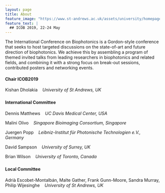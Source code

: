 ```yaml
---
layout: page
title: About
feature_image: "https://www.st-andrews.ac.uk/assets/university/homepage/images/hero-banner/st-andrews-hero-banner-sep-2018.jpg"
feature_text: |
  ## ICOB 2019, 22-24 May
---
```


The International Conference on Biophotonics is a Gordon-style conference that seeks to host targeted discussions on the state-of-art and future direction of biophotonics.
We achieve this by assembling a program of themed invited talks from leading researchers in biophotonics and related fields, and combining it with a strong focus on break-out sessions, contributed posters and networking events.


#### Chair ICOB2019
<div style="margin-top: 1rem; margin-bottom: 1.5rem">

<p style="margin-bottom: 0.5rem">
Kishan Dholakia &nbsp;&nbsp;
<span style="font-style: italic;">University of St Andrews, UK</span>
</p>

</div>


#### International Committee

<div style="margin-top: 1rem; margin-bottom: 1.5rem">

<p style="margin-bottom: 0.5rem">
Dennis Matthews &nbsp;&nbsp;
<span style="font-style: italic;">UC Davis Medical Center, USA</span>
</p>

<p style="margin-bottom: 0.5rem">
Malini Olivo &nbsp;&nbsp;
<span style="font-style: italic;">Singapore Bioimaging Consortium, Singapore</span>
</p>

<p style="margin-bottom: 0.5rem">
Juergen Popp &nbsp;&nbsp;
<span style="font-style: italic;">Leibniz-Institut für Photonische Technologien e.V., Germany</span>
</p>

<p style="margin-bottom: 0.5rem">
David Sampson &nbsp;&nbsp;
<span style="font-style: italic;">University of Surrey, UK</span>
</p>

<p style="margin-bottom: 0.5rem">
Brian Wilson &nbsp;&nbsp;
<span style="font-style: italic;">University of Toronto, Canada</span>
</p>

</div>



#### Local Committee

<div style="margin-top: 1rem; margin-bottom: 1.5rem">

<!--
<p style="margin-bottom: 0.5rem">
<span style="font-style: italic;">University of St Andrews, UK</span>
<br>
Kishan Dholakia
<br>
Sandra Murray
<br>
Philip Wijesinghe
<br>
Adrià Escobet-Montalbán
</p>
-->

<p style="margin-bottom: 0.5rem">
Adrià Escobet-Montalbán, 
Malte Gather,
Frank Gunn-Moore,
Sandra Murray, 
Philip Wijesinghe
&nbsp;&nbsp;
<span style="font-style: italic;">University of St Andrews, UK</span>
</p>

</div>

